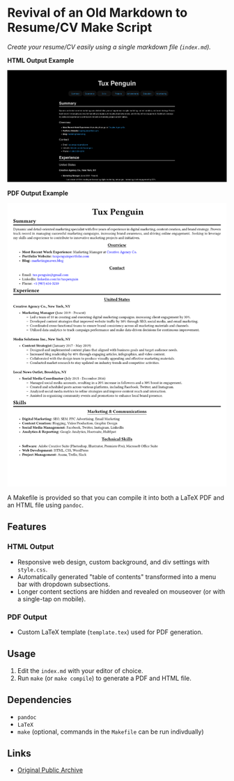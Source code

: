# Revival of an Old Markdown to Resume/CV Make Script

*Create your resume/CV easily using a single markdown file (`index.md`).*

**HTML Output Example**

![Image of HTML Output](img/README_examples/html.png)

**PDF Output Example**

![Image of PDF Output](img/README_examples/pdf.png)

A Makefile is provided so that you can compile it into both a LaTeX PDF and an HTML file using `pandoc`.

## Features

### HTML Output
- Responsive web design, custom background, and div settings with `style.css`.
- Automatically generated "table of contents" transformed into a menu bar with dropdown subsections.
- Longer content sections are hidden and revealed on mouseover (or with a single-tap on mobile).

### PDF Output
- Custom LaTeX template (`template.tex`) used for PDF generation.

## Usage
1. Edit the `index.md` with your editor of choice.
2. Run `make` (or `make compile`) to generate a PDF and HTML file.

## Dependencies
- `pandoc`
- `LaTeX`
- `make` (optional, commands in the `Makefile` can be run indivdually)

## Links
- [Original Public Archive](https://github.com/LukeSmithxyz/md-website-cv)
